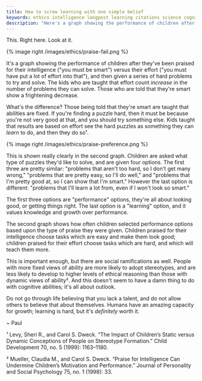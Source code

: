 ```yaml
---
title: How to screw learning with one simple belief
keywords: ethics intelligence longpost learning citations science cognition
description: "Here's a graph showing the performance of children after they've been praised for their intelligence versus their effort, and then given a series of problems to try and solve. The praised for effort increase in the number of problems they can solve. Those praised for intelligence show a frightening decrease."
---
```


This. Right here. Look at it.

{% image right /images/ethics/praise-fail.png %}

It's a graph showing the performance of children after they've been praised for
their intelligence ("you must be smart") versus their effort ("you must have
put a lot of effort into that"), and then given a series of hard problems to
try and solve. The kids who are taught that effort count *increase* in the
number of problems they can solve. Those who are told that they're smart show a
frightening decrease.

<!--more-->

What's the difference? Those being told that they're smart are taught that
abilities are fixed. If you're finding a puzzle hard, then it must be because
you're not very good at that, and you should try something else. Kids taught
that results are based on effort see the hard puzzles as something they can
*learn* to do, and then they do so¹.

{% image right /images/ethics/praise-preference.png %}

This is shown really clearly in the second graph. Children are asked what type
of puzzles they'd like to solve, and are given four options. The first three
are pretty similar: "problems that aren't too hard, so I don't get many wrong,"
"problems that are pretty easy, so I'll do well," and "problems that I'm pretty
good at, so I can show that I'm smart." However the last option is different:
"problems that I'll learn a lot from, even if I won't look so smart."

The first three options are "performance" options, they're all about looking
good, or getting things right. The last option is a "learning" option, and it
values knowledge and growth over performance.

The second graph shows how often children selected performance options based
upon the type of praise they were given. Children praised for their
intelligence choose tasks which are easy and make them look good; children
praised for their effort choose tasks which are hard, and which will teach them
more.

This is important enough, but there are social ramifications as well. People
with more fixed views of ability are more likely to adopt stereotypes, and are
less likely to develop to higher levels of ethical reasoning than those with
dynamic views of ability². And this doesn't seem to have a damn thing to do
with cognitive abilities; it's all about outlook.

Do not go through life believing that you lack a talent, and do not allow
others to believe that about themselves. Humans have an amazing capacity for
growth; learning is hard, but it's *definitely* worth it.

~ Paul

¹ Levy, Sheri R., and Carol S. Dweck. “The Impact of Children’s Static versus Dynamic Conceptions of People on Stereotype Formation.” Child Development 70, no. 5 (1999): 1163–1180.

² Mueller, Claudia M., and Carol S. Dweck. “Praise for Intelligence Can Undermine Children’s Motivation and Performance.” Journal of Personality and Social Psychology 75, no. 1 (1998): 33.
